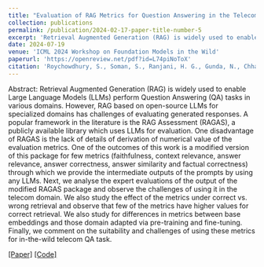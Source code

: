 ```yaml
---
title: "Evaluation of RAG Metrics for Question Answering in the Telecom Domain"
collection: publications
permalink: /publication/2024-02-17-paper-title-number-5
excerpt: 'Retrieval Augmented Generation (RAG) is widely used to enable Large Language Models (LLMs) perform Question Answering (QA) tasks in various domains. However, RAG based on open-source LLMs for specialized domains has challenges of evaluating generated responses. A popular framework in the literature is the RAG Assessment (RAGAS), a publicly available library which uses LLMs for evaluation. One disadvantage of RAGAS is the lack of details of derivation of numerical value of the evaluation metrics. One of the outcomes of this work is a modified version of this package for few metrics (faithfulness, context relevance, answer relevance, answer correctness, answer similarity and factual correctness) through which we provide the intermediate outputs of the prompts by using any LLMs. Next, we analyse the expert evaluations of the output of the modified RAGAS package and observe the challenges of using it in the telecom domain. We also study the effect of the metrics under correct vs. wrong retrieval and observe that few of the metrics have higher values for correct retrieval. We also study for differences in metrics between base embeddings and those domain adapted via pre-training and fine-tuning. Finally, we comment on the suitability and challenges of using these metrics for in-the-wild telecom QA task.'
date: 2024-07-19
venue: 'ICML 2024 Workshop on Foundation Models in the Wild'
paperurl: 'https://openreview.net/pdf?id=L74piNoToX'
citation: 'Roychowdhury, S., Soman, S., Ranjani, H. G., Gunda, N., Chhabra, V., & Bala, S. K. Evaluation of RAG Metrics for Question Answering in the Telecom Domain. In ICML 2024 Workshop on Foundation Models in the Wild.'
---
```


Abstract: Retrieval Augmented Generation (RAG) is widely used to enable Large Language Models (LLMs) perform Question Answering (QA) tasks in various domains. However, RAG based on open-source LLMs for specialized domains has challenges of evaluating generated responses. A popular framework in the literature is the RAG Assessment (RAGAS), a publicly available library which uses LLMs for evaluation. One disadvantage of RAGAS is the lack of details of derivation of numerical value of the evaluation metrics. One of the outcomes of this work is a modified version of this package for few metrics (faithfulness, context relevance, answer relevance, answer correctness, answer similarity and factual correctness) through which we provide the intermediate outputs of the prompts by using any LLMs. Next, we analyse the expert evaluations of the output of the modified RAGAS package and observe the challenges of using it in the telecom domain. We also study the effect of the metrics under correct vs. wrong retrieval and observe that few of the metrics have higher values for correct retrieval. We also study for differences in metrics between base embeddings and those domain adapted via pre-training and fine-tuning. Finally, we comment on the suitability and challenges of using these metrics for in-the-wild telecom QA task.

[[Paper]](https://openreview.net/pdf?id=L74piNoToX)
[[Code]](https://anonymous.4open.science/r/ragas_updated-FFC6/README.md)